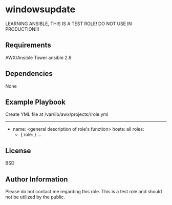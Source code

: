windowsupdate
=========

LEARNING ANSIBLE, THIS IS A TEST ROLE! DO NOT USE IN PRODUCTION!!!

Requirements
------------
AWX/Ansible Tower
ansible 2.9


Dependencies
------------

None

Example Playbook
----------------

Create YML file at /var/lib/awx/projects/<projectname>/role.yml

---
- name: <general description of role's function>
  hosts: all
  roles:
    - { role: <rolename> }
...


License
-------

BSD

Author Information
------------------

Please do not contact me regarding this role. This is a test role and should not be utilized by the public.
